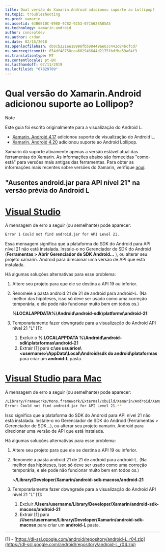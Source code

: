 ```yaml
---
title: Qual versão do Xamarin.Android adicionou suporte ao Lollipop?
ms.topic: troubleshooting
ms.prod: xamarin
ms.assetid: 63B6E10C-098D-4C82-9253-07CA62EA85A5
ms.technology: xamarin-android
author: conceptdev
ms.author: crdun
ms.date: 02/16/2018
ms.openlocfilehash: db0cb221ee18998fbb98449ae03c442c84bcfcd7
ms.sourcegitcommit: 654df48758cea602946644d2175fbdfba59a64f3
ms.translationtype: MT
ms.contentlocale: pt-BR
ms.lasthandoff: 07/11/2019
ms.locfileid: "67829709"
---
```

# <a name="what-version-of-xamarinandroid-added-lollipop-support"></a>Qual versão do Xamarin.Android adicionou suporte ao Lollipop?

> [!NOTE]
> Este guia foi escrito originalmente para a visualização do Android L.

-   [Xamarin. Android 4.17](https://developer.xamarin.com/releases/android/xamarin.android_4/xamarin.android_4.17/) adicionou suporte de visualização do Android L.
-   [Xamarin. Android 4.20](https://developer.xamarin.com/releases/android/xamarin.android_4/xamarin.android_4.20/) adicionou suporte ao Android Lollipop.

Xamarin dá suporte ativamente apenas a versão estável atual das ferramentas do Xamarin. As informações abaixo são fornecidas "como-está" para versões mais antigas das ferramentas. Para obter as informações mais recentes sobre versões do Xamarin, verifique [aqui](http://releases.xamarin.com/).

## <a name="missing-androidjar-for-api-level-21-in-android-l-preview"></a>"Ausentes android.jar para API nível 21" na versão prévia do Android L

# <a name="visual-studiotabwindows"></a>[Visual Studio](#tab/windows)

A mensagem de erro a seguir (ou semelhante) pode aparecer:

```cmd
Error 1 Could not find android.jar for API Level 21.
```

Essa mensagem significa que a plataforma do SDK do Android para API nível 21 não está instalada. Instale-o no Gerenciador de SDK do Android (**Ferramentas > Abrir Gerenciador de SDK Android...** ), ou alterar seu projeto xamarin. Android para direcionar uma versão de API que está instalada.

Há algumas soluções alternativas para esse problema:

1. Altere seu projeto para que ele se destina a API 19 ou inferior.

2. Renomeie a pasta android 21 de 21 de android para android-L. (Na melhor das hipóteses, isso só deve ser usado como uma correção temporária, e ele pode não funcionar muito bem em todos os.)

   **%LOCALAPPDATA%\\Android\\android-sdk\\platforms\\android-21**

3. Temporariamente fazer downgrade para a visualização do Android API nível 21 "L" [1]:

    1.  Excluir o **% LOCALAPPDATA %\\Android\\android-sdk\\plataformas\\android-21** 
    2.  Extrair [1] para **c:\\os usuários\\&lt;username&gt;\\AppData\\Local\\Android\\sdk do android\\plataformas**  para criar um **android-L** pasta.

# <a name="visual-studio-for-mactabmacos"></a>[Visual Studio para Mac](#tab/macos)

A mensagem de erro a seguir (ou semelhante) pode aparecer:

```bash
/Library/Frameworks/Mono.framework/External/xbuild/Xamarin/Android/Xamarin.Android.Common.targets: 
Error: Could not find android.jar for API Level 21.**
```

Isso significa que a plataforma do SDK do Android para API nível 21 não está instalada. Instale-o no Gerenciador de SDK do Android (Ferramentas > Gerenciador de SDK...), ou alterar seu projeto xamarin. Android para direcionar uma versão de API que está instalada.

Há algumas soluções alternativas para esse problema:

1. Altere seu projeto para que ele se destina a API 19 ou inferior.

2. Renomeie a pasta android 21 de 21 de android para android-L. (Na melhor das hipóteses, isso só deve ser usado como uma correção temporária, e ele pode não funcionar muito bem em todos os.)

   **~/Library/Developer/Xamarin/android-sdk-macosx/android-21**

3. Temporariamente fazer downgrade para a visualização do Android API nível 21 "L" [1]:

    1.  Excluir **/Users/username/Library/Developer/Xamarin/android-sdk-macosx/android-21**
    2.  Extrair [1] para **/Users/username/Library/Developer/Xamarin/android-sdk-macosx** para criar um **android-L** pasta.

-----


[1] - [https://dl-ssl.google.com/android/repository/android-L_r04.zip](https://dl-ssl.google.com/android/repository/android-L_r04.zip)
